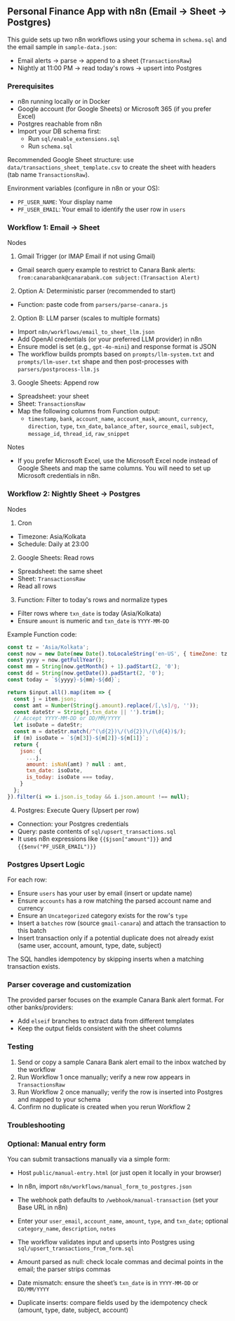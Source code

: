 ## Personal Finance App with n8n (Email → Sheet → Postgres)

This guide sets up two n8n workflows using your schema in `schema.sql` and the email sample in `sample-data.json`:

- Email alerts → parse → append to a sheet (`TransactionsRaw`)
- Nightly at 11:00 PM → read today's rows → upsert into Postgres

### Prerequisites

- n8n running locally or in Docker
- Google account (for Google Sheets) or Microsoft 365 (if you prefer Excel)
- Postgres reachable from n8n
- Import your DB schema first:
  - Run `sql/enable_extensions.sql`
  - Run `schema.sql`

Recommended Google Sheet structure: use `data/transactions_sheet_template.csv` to create the sheet with headers (tab name `TransactionsRaw`).

Environment variables (configure in n8n or your OS):
- `PF_USER_NAME`: Your display name
- `PF_USER_EMAIL`: Your email to identify the user row in `users`

### Workflow 1: Email → Sheet

Nodes
1) Gmail Trigger (or IMAP Email if not using Gmail)
- Gmail search query example to restrict to Canara Bank alerts: `from:canarabank@canarabank.com subject:(Transaction Alert)`

2) Option A: Deterministic parser (recommended to start)
- Function: paste code from `parsers/parse-canara.js`

2) Option B: LLM parser (scales to multiple formats)
- Import `n8n/workflows/email_to_sheet_llm.json`
- Add OpenAI credentials (or your preferred LLM provider) in n8n
- Ensure model is set (e.g., `gpt-4o-mini`) and response format is JSON
- The workflow builds prompts based on `prompts/llm-system.txt` and `prompts/llm-user.txt` shape and then post-processes with `parsers/postprocess-llm.js`

3) Google Sheets: Append row
- Spreadsheet: your sheet
- Sheet: `TransactionsRaw`
- Map the following columns from Function output:
  - `timestamp`, `bank`, `account_name`, `account_mask`, `amount`, `currency`, `direction`, `type`, `txn_date`, `balance_after`, `source_email`, `subject`, `message_id`, `thread_id`, `raw_snippet`

Notes
- If you prefer Microsoft Excel, use the Microsoft Excel node instead of Google Sheets and map the same columns. You will need to set up Microsoft credentials in n8n.

### Workflow 2: Nightly Sheet → Postgres

Nodes
1) Cron
- Timezone: Asia/Kolkata
- Schedule: Daily at 23:00

2) Google Sheets: Read rows
- Spreadsheet: the same sheet
- Sheet: `TransactionsRaw`
- Read all rows

3) Function: Filter to today's rows and normalize types
- Filter rows where `txn_date` is today (Asia/Kolkata)
- Ensure `amount` is numeric and `txn_date` is `YYYY-MM-DD`

Example Function code:

```javascript
const tz = 'Asia/Kolkata';
const now = new Date(new Date().toLocaleString('en-US', { timeZone: tz }));
const yyyy = now.getFullYear();
const mm = String(now.getMonth() + 1).padStart(2, '0');
const dd = String(now.getDate()).padStart(2, '0');
const today = `${yyyy}-${mm}-${dd}`;

return $input.all().map(item => {
  const j = item.json;
  const amt = Number(String(j.amount).replace(/[,\s]/g, ''));
  const dateStr = String(j.txn_date || '').trim();
  // Accept YYYY-MM-DD or DD/MM/YYYY
  let isoDate = dateStr;
  const m = dateStr.match(/^(\d{2})\/(\d{2})\/(\d{4})$/);
  if (m) isoDate = `${m[3]}-${m[2]}-${m[1]}`;
  return {
    json: {
      ...j,
      amount: isNaN(amt) ? null : amt,
      txn_date: isoDate,
      is_today: isoDate === today,
    }
  };
}).filter(i => i.json.is_today && i.json.amount !== null);
```

4) Postgres: Execute Query (Upsert per row)
- Connection: your Postgres credentials
- Query: paste contents of `sql/upsert_transactions.sql`
- It uses n8n expressions like `{{$json["amount"]}}` and `{{$env("PF_USER_EMAIL")}}`

### Postgres Upsert Logic

For each row:
- Ensure `users` has your user by email (insert or update name)
- Ensure `accounts` has a row matching the parsed account name and currency
- Ensure an `Uncategorized` category exists for the row's `type`
- Insert a `batches` row (source `gmail-canara`) and attach the transaction to this batch
- Insert transaction only if a potential duplicate does not already exist (same user, account, amount, type, date, subject)

The SQL handles idempotency by skipping inserts when a matching transaction exists.

### Parser coverage and customization

The provided parser focuses on the example Canara Bank alert format. For other banks/providers:
- Add `elseif` branches to extract data from different templates
- Keep the output fields consistent with the sheet columns

### Testing

1) Send or copy a sample Canara Bank alert email to the inbox watched by the workflow
2) Run Workflow 1 once manually; verify a new row appears in `TransactionsRaw`
3) Run Workflow 2 once manually; verify the row is inserted into Postgres and mapped to your schema
4) Confirm no duplicate is created when you rerun Workflow 2

### Troubleshooting
### Optional: Manual entry form

You can submit transactions manually via a simple form:

- Host `public/manual-entry.html` (or just open it locally in your browser)
- In n8n, import `n8n/workflows/manual_form_to_postgres.json`
- The webhook path defaults to `/webhook/manual-transaction` (set your Base URL in n8n)
- Enter your `user_email`, `account_name`, `amount`, `type`, and `txn_date`; optional `category_name`, `description`, `notes`
- The workflow validates input and upserts into Postgres using `sql/upsert_transactions_from_form.sql`


- Amount parsed as null: check locale commas and decimal points in the email; the parser strips commas
- Date mismatch: ensure the sheet’s `txn_date` is in `YYYY-MM-DD` or `DD/MM/YYYY`
- Duplicate inserts: compare fields used by the idempotency check (amount, type, date, subject, account)


